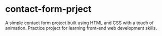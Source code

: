 # contact-form-prject
A simple contact form project built using HTML and CSS with a touch of animation. Practice project for learning front-end web development skills.
